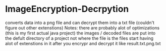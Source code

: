 # ImageEncryption-Decrpytion
converts data into a png file and can decrypt them into a txt file (couldn't figure out other extenstions)
Notes:
there are probably alot of optimizations (this is my first actual java project)
  the images / decoded files are put into the defult directory of a project not where the file is
  the files start having alot of extenstions in it after you encrypr and decrypt it like result.txt.png.txt
